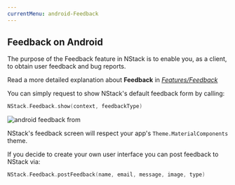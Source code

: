 ```yaml
---
currentMenu: android-Feedback
---
```


## Feedback on Android

The purpose of the Feedback feature in NStack is to enable you, as a client, to obtain user feedback and bug reports.

Read a more detailed explanation about **Feedback** in [*Features/Feedback*](../../features/feedback.html)


You can simply request to show NStack's default feedback form by calling:

```kotlin
NStack.Feedback.show(context, feedbackType)
```

![android feedback from](https://nstack-io.github.io/documentation/images/FeatureOverview/android/android_feedback.png)

NStack's feedback screen will respect your app's `Theme.MaterialComponents` theme.

If you decide to create your own user interface you can post feedback to NStack via: 
```kotlin
NStack.Feedback.postFeedback(name, email, message, image, type)
```
